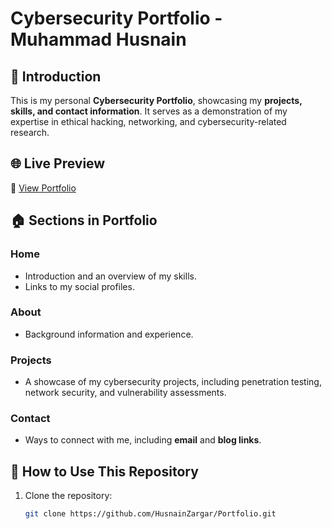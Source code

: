 # Cybersecurity Portfolio - Muhammad Husnain

## 📌 Introduction  
This is my personal **Cybersecurity Portfolio**, showcasing my **projects, skills, and contact information**. It serves as a demonstration of my expertise in ethical hacking, networking, and cybersecurity-related research.  

## 🌐 Live Preview  
🔗 [View Portfolio](https://husnainzargar.github.io/Portfolio)  

## 🏠 Sections in Portfolio  
### **Home**  
- Introduction and an overview of my skills.  
- Links to my social profiles.  

### **About**  
- Background information and experience.  

### **Projects**  
- A showcase of my cybersecurity projects, including penetration testing, network security, and vulnerability assessments.  

### **Contact**  
- Ways to connect with me, including **email** and **blog links**.  

## 🚀 How to Use This Repository  
1. Clone the repository:  
   ```bash
   git clone https://github.com/HusnainZargar/Portfolio.git

